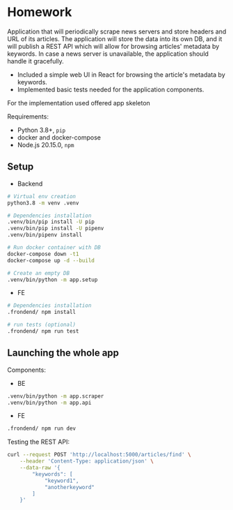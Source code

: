 # Homework

Application that will periodically scrape news servers and store headers and URL of its articles.
The application will store the data into its own DB, and it will publish a REST API which will allow for browsing 
articles' metadata by keywords. In case a news server is unavailable, the application should handle it gracefully.

- Included a simple web UI in React for browsing the article's metadata by keywords.
- Implemented basic tests needed for the application components.

For the implementation used offered app skeleton

Requirements:
- Python 3.8+, `pip`
- docker and docker-compose
- Node.js 20.15.0, `npm`
## Setup

- Backend
```bash
# Virtual env creation
python3.8 -m venv .venv

# Dependencies installation
.venv/bin/pip install -U pip
.venv/bin/pip install -U pipenv
.venv/bin/pipenv install

# Run docker container with DB
docker-compose down -t1
docker-compose up -d --build

# Create an empty DB
.venv/bin/python -m app.setup
```
- FE
```bash
# Dependencies installation
.frondend/ npm install

# run tests (optional)
.frondend/ npm run test 
```
## Launching the whole app

Components:
- BE
```bash
.venv/bin/python -m app.scraper
.venv/bin/python -m app.api
```

- FE 
```bash
.frondend/ npm run dev
```
Testing the REST API:

```bash
curl --request POST 'http://localhost:5000/articles/find' \
    --header 'Content-Type: application/json' \
    --data-raw '{
        "keywords": [
            "keyword1",
            "anotherkeyword"
        ]
    }'
```
